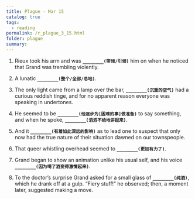```yaml
---
title: Plague - Mar 15
catalog: true
tags: 
  - reading
permalink: /r_plague_3_15.html
folder: plague
summary: 
---
```



1.  Rieux took his arm and was <b data-toggle="tooltip" data-original-title="{{site.data.answers.plag_d_33_a1}}">`________(带领/引领)`</b> him on when he noticed that Grand was trembling violently.

2.  A lunatic <b data-toggle="tooltip" data-original-title="{{site.data.answers.plag_d_33_b1}}">`________(整个/全部/总地)`</b>.

3.  The only light came from a lamp over the bar, <b data-toggle="tooltip" data-original-title="{{site.data.answers.plag_d_33_c1}}">`________(沉重的空气)`</b> had a curious reddish tinge, and for no apparent reason everyone was speaking in undertones.

4.  He seemed to be <b data-toggle="tooltip" data-original-title="{{site.data.answers.plag_d_33_d1}}">`________(他逐步为[困难的事]做准备)`</b> to say something, and when he spoke, <b data-toggle="tooltip" data-original-title="{{site.data.answers.plag_d_33_d2}}">`________(滔滔不绝地讲起来)`</b>.

5.  And it <b data-toggle="tooltip" data-original-title="{{site.data.answers.plag_d_33_e1}}">`________(有着如此深远的影响)`</b> as to lead one to suspect that only now had the true nature of their situation dawned on our townspeople.

6.  That queer whistling overhead seemed to <b data-toggle="tooltip" data-original-title="{{site.data.answers.plag_d_33_f1}}">`________(更加有力了)`</b>.

7.  Grand began to show an animation unlike his usual self, and his voice <b data-toggle="tooltip" data-original-title="{{site.data.answers.plag_d_33_g1}}">`________(因为喝了酒变得激情起来)`</b>.

8.  To the doctor’s surprise Grand asked for a small glass of <b data-toggle="tooltip" data-original-title="{{site.data.answers.plag_d_33_h1}}">`________(纯酒)`</b>, which he drank off at a gulp. “Fiery stuff!” he observed; then, a moment later, suggested making a move.